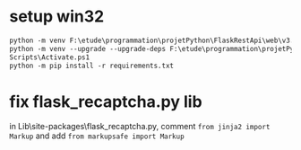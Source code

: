 # setup win32
```ps
python -m venv F:\etude\programmation\projetPython\FlaskRestApi\web\v3.0.x
python -m venv --upgrade --upgrade-deps F:\etude\programmation\projetPython\FlaskRestApi\web\v3.0.x
Scripts\Activate.ps1
python -m pip install -r requirements.txt
```

# fix flask_recaptcha.py lib
in Lib\site-packages\flask_recaptcha.py, comment `from jinja2 import Markup` and add `from markupsafe import Markup`
